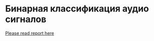 # Бинарная классификация аудио сигналов
[Please read report here](https://wandb.ai/aapoliakova/gender_classification/reports/---VmlldzoyNzk0OTky?accessToken=qhrihqejuy1zs193r9adg3mad4edcq3jnlsvd3mnfj0zn1k3sivftntxunf7i27u)


